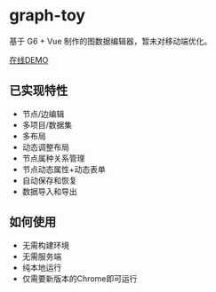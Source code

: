 # graph-toy

基于 G6 + Vue 制作的图数据编辑器，暂未对移动端优化。

[在线DEMO](https://hexf00.github.io/graph-toy)

## 已实现特性

* 节点/边编辑
* 多项目/数据集
* 多布局
* 动态调整布局
* 节点属种关系管理
* 节点动态属性+动态表单
* 自动保存和恢复
* 数据导入和导出

## 如何使用

* 无需构建环境
* 无需服务端
* 纯本地运行
* 仅需要新版本的Chrome即可运行
